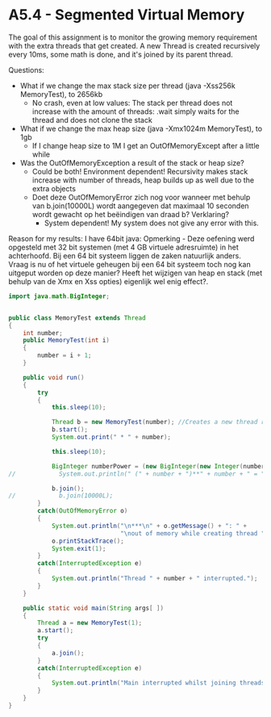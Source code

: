 # A5.4 - Segmented Virtual Memory
The goal of this assignment is to monitor the growing memory requirement with the extra threads that get created.
A new Thread is created recursively every 10ms, some math is done, and it's joined by its parent thread.

Questions:
- What if we change the max stack size per thread (java -Xss256k MemoryTest), to 2656kb
  - No crash, even at low values: The stack per thread does not increase with the amount of threads: .wait simply waits for the thread and does not clone the stack
- What if we change the max heap size (java -Xmx1024m MemoryTest), to 1gb
  - If I change heap size to 1M I get an OutOfMemoryExcept after a little while
- Was the OutOfMemoryException a result of the stack or heap size? 
  * Could be both! Environment dependent! Recursivity makes stack increase with number of threads, heap builds up as well due to the extra objects
  * Doet deze OutOfMemoryError zich nog voor wanneer met behulp van b.join(10000L) wordt aangegeven dat maximaal 10 seconden wordt gewacht op het beëindigen van draad b? Verklaring?
    * System dependent! My system does not give any error with this.	

Reason for my results: I have 64bit java:
Opmerking - Deze oefening werd opgesteld met 32 bit systemen (met 4 GB virtuele adresruimte) in het achterhoofd. Bij een 64 bit systeem liggen de zaken natuurlijk anders. Vraag is nu of het virtuele geheugen bij een 64 bit systeem toch nog kan uitgeput worden op deze manier? Heeft het wijzigen van heap en stack (met behulp van de Xmx en Xss opties) eigenlijk wel enig effect?.


```java
import java.math.BigInteger;


public class MemoryTest extends Thread 
{
    int number;
    public MemoryTest(int i)
    {
        number = i + 1;
    }

    public void run()
    {
        try
        {
            this.sleep(10);

            Thread b = new MemoryTest(number); //Creates a new thread recursively
            b.start();
            System.out.print(" * " + number);

            this.sleep(10);

            BigInteger numberPower = (new BigInteger(new Integer(number).toString())).pow(number);
//            System.out.println(" (" + number + ")**" + number + " = " + numberPower);

            b.join();
//            b.join(10000L);
        }
        catch(OutOfMemoryError o)
        {
            System.out.println("\n***\n" + o.getMessage() + ": " + 
                               "\nout of memory while creating thread " + number);
            o.printStackTrace();
            System.exit(1);
        }
        catch(InterruptedException e)
        {
            System.out.println("Thread " + number + " interrupted.");
        }
    }

    public static void main(String args[ ]) 
    {
        Thread a = new MemoryTest(1);
        a.start();
        try
        {
            a.join();
        }
        catch(InterruptedException e)
        {
            System.out.println("Main interrupted whilst joining threads");
        }
    }
}
```
